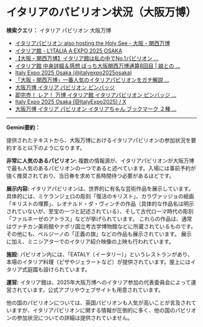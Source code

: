 # イタリアのパビリオン状況（大阪万博）

**検索クエリ：** イタリア パビリオン 大阪万博

- [イタリアパビリオン also hosting the Holy See - 大阪・関西万博](https://www.expo2025.or.jp/official-participant/italy/)
- [イタリア館 - L'ITALIA A EXPO 2025 OSAKA](https://www.italyexpo2025osaka.it/ja/itariaguan)
- [【大阪・関西万博】イタリア館は私の中でNo.1パビリオン ...](https://yukonosuke.com/entry/osaka_banpaku_italy)
- [イタリア館 中身詳細＆感想 ぼっち大阪関西万博通算8回目 | 娘との ...](https://ameblo.jp/wakochi0316/entry-12905719318.html)
- [Italy Expo 2025 Osaka (@italyexpo2025osaka)](https://www.instagram.com/italyexpo2025osaka/?hl=ja)
- [「大阪・関西万博」一番人気のイタリアパビリオンをガチ解説 ...](https://lovewalker.jp/elem/000/004/268/4268276/)
- [大阪万博 イタリア パビリオン ピンバッジ](https://www.itamasrl.it/?_g=1694983)
- [即完売！ レア！ 万博 イタリア館 イタリアパビリオン ピンバッジ ...](https://venizum.com/28410201372.htm)
- [Italy Expo 2025 Osaka (@ItalyExpo2025) / X](https://x.com/italyexpo2025)
- [大阪万博 イタリア パビリオン イタリアちゃん ブックマーク ２種 ...](https://www.cpm.lucca.it/?_g=8111924)


---

**Gemini要約：**

提供されたテキストから、大阪万博におけるイタリアパビリオンの参加状況を要約すると以下のようになります。

**非常に人気のあるパビリオン:**  複数の情報源が、イタリアパビリオンが大阪万博で最も人気のあるパビリオンの一つであると述べています。入場には事前予約が強く推奨されており、当日券を求めて長時間待つ必要があるほどです。

**展示内容:** イタリアパビリオンは、世界的に有名な芸術作品を展示しています。  具体的には、ミケランジェロの彫刻「復活のキリスト」、カラヴァッジョの絵画「キリストの埋葬」、レオナルド・ダ・ヴィンチの作品（具体的な作品名は明示されていないが、至宝の一つと記述されている）、そして古代ローマ時代の彫刻「ファルネーゼのアトラス」などが挙げられています。 これらの作品は、通常はヴァチカン美術館やナポリ国立考古学博物館などに所蔵されているものです。  その他にも、ペルジーノの「正義の旗」などの作品も展示されています。 展示に加え、ミニシアターでのイタリア紹介映像の上映も行われています。

**施設:** パビリオン内には、「EATALY（イータリー）」というレストランがあり、本場のイタリア料理（ピザやジェラートなど）が提供されています。屋上にはイタリア式庭園も設けられています。

**運営:** イタリア館は、2025年大阪万博へのイタリア参加の代表委員会によって運営されています。公式アプリやウェブサイトも用意されています。

他の国のパビリオンについては、英国パビリオンも人気が高いことが言及されていますが、イタリアパビリオンに関する情報が圧倒的に多く、他の国のパビリオンの参加状況についての詳細は提供されていません。

